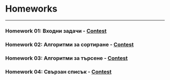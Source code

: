 # Homeworks

---

### Homework 01: Входни задачи - [Contest](<https://www.hackerrank.com/contests/sda-hw-1-2022/challenges>)
### Homework 02: Алгоритми за сортиране - [Contest](<https://www.hackerrank.com/contests/sda-hw-2-2022/challenges>)
### Homework 03: Алгоритми за търсене - [Contest](<https://www.hackerrank.com/contests/sda-hw-3-2022/challenges>)
### Homework 04: Свързан списък - [Contest](<https://www.hackerrank.com/contests/sda-hw-4-2022/challenges>)